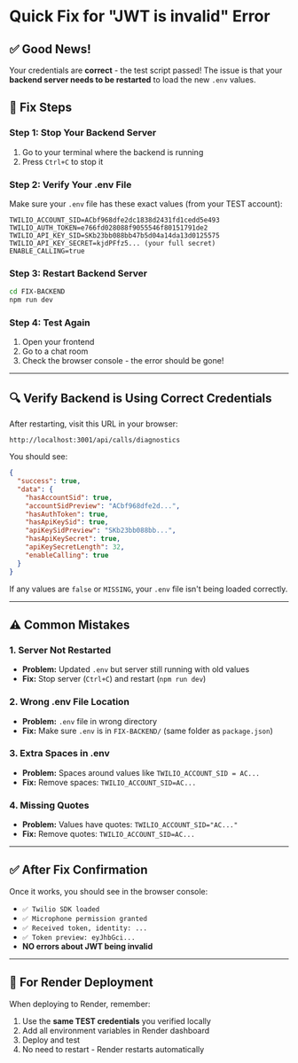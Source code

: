 # Quick Fix for "JWT is invalid" Error

## ✅ Good News!

Your credentials are **correct** - the test script passed! The issue is that your **backend server needs to be restarted** to load the new `.env` values.

## 🔧 Fix Steps

### Step 1: Stop Your Backend Server
1. Go to your terminal where the backend is running
2. Press `Ctrl+C` to stop it

### Step 2: Verify Your .env File

Make sure your `.env` file has these exact values (from your TEST account):

```env
TWILIO_ACCOUNT_SID=ACbf968dfe2dc1838d2431fd1cedd5e493
TWILIO_AUTH_TOKEN=e766fd028088f9055546f80151791de2
TWILIO_API_KEY_SID=SKb23bb088bb47b5d04a14da13d0125575
TWILIO_API_KEY_SECRET=kjdPFfz5... (your full secret)
ENABLE_CALLING=true
```

### Step 3: Restart Backend Server

```bash
cd FIX-BACKEND
npm run dev
```

### Step 4: Test Again

1. Open your frontend
2. Go to a chat room
3. Check the browser console - the error should be gone!

---

## 🔍 Verify Backend is Using Correct Credentials

After restarting, visit this URL in your browser:

```
http://localhost:3001/api/calls/diagnostics
```

You should see:
```json
{
  "success": true,
  "data": {
    "hasAccountSid": true,
    "accountSidPreview": "ACbf968dfe2d...",
    "hasAuthToken": true,
    "hasApiKeySid": true,
    "apiKeySidPreview": "SKb23bb088bb...",
    "hasApiKeySecret": true,
    "apiKeySecretLength": 32,
    "enableCalling": true
  }
}
```

If any values are `false` or `MISSING`, your `.env` file isn't being loaded correctly.

---

## ⚠️ Common Mistakes

### 1. Server Not Restarted
- **Problem:** Updated `.env` but server still running with old values
- **Fix:** Stop server (`Ctrl+C`) and restart (`npm run dev`)

### 2. Wrong .env File Location
- **Problem:** `.env` file in wrong directory
- **Fix:** Make sure `.env` is in `FIX-BACKEND/` (same folder as `package.json`)

### 3. Extra Spaces in .env
- **Problem:** Spaces around values like `TWILIO_ACCOUNT_SID = AC...`
- **Fix:** Remove spaces: `TWILIO_ACCOUNT_SID=AC...`

### 4. Missing Quotes
- **Problem:** Values have quotes: `TWILIO_ACCOUNT_SID="AC..."`
- **Fix:** Remove quotes: `TWILIO_ACCOUNT_SID=AC...`

---

## ✅ After Fix Confirmation

Once it works, you should see in the browser console:
- `✅ Twilio SDK loaded`
- `✅ Microphone permission granted`
- `✅ Received token, identity: ...`
- `✅ Token preview: eyJhbGci...`
- **NO errors about JWT being invalid**

---

## 📝 For Render Deployment

When deploying to Render, remember:
1. Use the **same TEST credentials** you verified locally
2. Add all environment variables in Render dashboard
3. Deploy and test
4. No need to restart - Render restarts automatically

